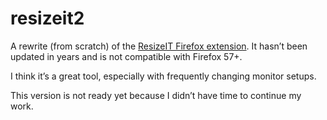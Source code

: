 # resizeit2

A rewrite (from scratch) of the [ResizeIT Firefox extension](https://addons.mozilla.org/firefox/addon/resizeit/). It hasn’t been updated in years and is not compatible with Firefox 57+.

I think it’s a great tool, especially with frequently changing monitor setups.

This version is not ready yet because I didn’t have time to continue my work.